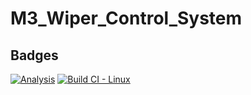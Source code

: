 # M3_Wiper_Control_System
## Badges
[![Analysis](https://github.com/Nandhu-P/M3_Wiper_Control_System/actions/workflows/Analysis.yml/badge.svg)](https://github.com/Nandhu-P/M3_Wiper_Control_System/actions/workflows/Analysis.yml)
[![Build CI - Linux](https://github.com/Nandhu-P/M3_Wiper_Control_System/actions/workflows/Build_Linux.yml/badge.svg)](https://github.com/Nandhu-P/M3_Wiper_Control_System/actions/workflows/Build_Linux.yml)
